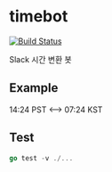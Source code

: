 # timebot
[![Build Status](https://travis-ci.com/dl4b/timebot.svg?branch=master)](https://travis-ci.com/dl4b/timebot)

Slack 시간 변환 봇

## Example

14:24 PST <--> 07:24 KST


## Test

```go
go test -v ./...
```
